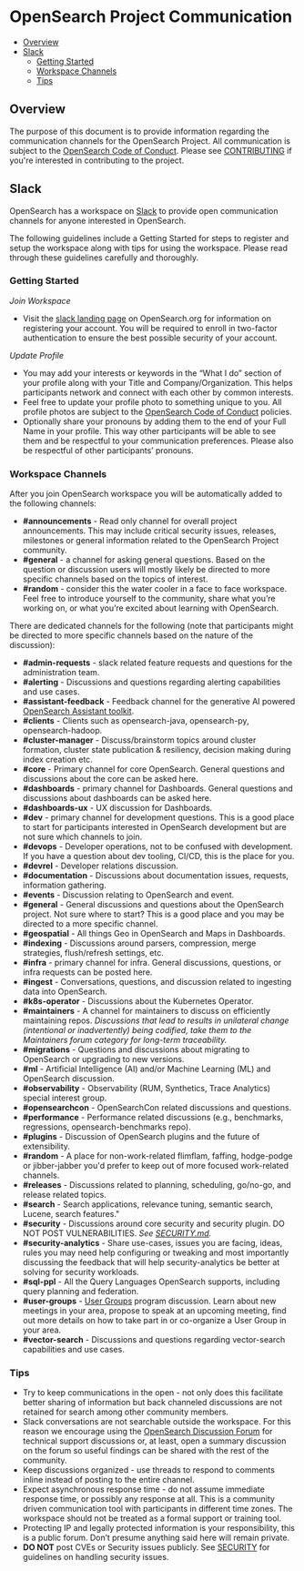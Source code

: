# OpenSearch Project Communication

- [Overview](#overview)
- [Slack](#slack)
  - [Getting Started](#getting-started)
  - [Workspace Channels](#workspace-channels)
  - [Tips](#tips)

## Overview

The purpose of this document is to provide information regarding the communication channels for the OpenSearch Project. All communication is subject to the [OpenSearch Code of Conduct](CODE_OF_CONDUCT.md). Please see [CONTRIBUTING](CONTRIBUTING.md) if you're interested in contributing to the project.

## Slack

OpenSearch has a workspace on [Slack](https://opensearch.slack.com) to provide open communication channels for anyone interested in OpenSearch.

The following guidelines include a Getting Started for steps to register and setup the workspace along with tips for using the workspace. Please read through these guidelines carefully and thoroughly.

### Getting Started

_Join Workspace_

  * Visit the [slack landing page](https://opensearch.org/slack.html) on OpenSearch.org for information on registering your account. You will be required to enroll in two-factor authentication to ensure the best possible security of your account.

_Update Profile_

  * You may add your interests or keywords in the “What I do” section of your profile along with your Title and Company/Organization. This helps participants network and connect with each other by common interests.
  * Feel free to update your profile photo to something unique to you. All profile photos are subject to the [OpenSearch Code of Conduct](CODE_OF_CONDUCT.md) policies.
  * Optionally share your pronouns by adding them to the end of your Full Name in your profile. This way other participants will be able to see them and be respectful to your communication preferences. Please also be respectful of other participants’ pronouns.

### Workspace Channels

After you join OpenSearch workspace you will be automatically added to the following channels:

  * **#announcements** - Read only channel for overall project announcements. This may include critical security issues, releases, milestones or general information related to the OpenSearch Project community.
  * **#general** - a channel for asking general questions. Based on the question or discussion users will mostly likely be directed to more specific channels based on the topics of interest.
  * **#random** - consider this the water cooler in a face to face workspace. Feel free to introduce yourself to the community, share what you’re working on, or what you’re excited about learning with OpenSearch.

There are dedicated channels for the following (note that participants might be directed to more specific channels based on the nature of the discussion):

  * **#admin-requests** - slack related feature requests and questions for the administration team.
  * **#alerting** - 	Discussions and questions regarding alerting capabilities and use cases.
  * **#assistant-feedback** - Feedback channel for the generative AI powered [OpenSearch Assistant toolkit](https://ai.playground.opensearch.org/).
  * **#clients** - Clients such as opensearch-java, opensearch-py, opensearch-hadoop.
  * **#cluster-manager** - Discuss/brainstorm topics around cluster formation, cluster state publication & resiliency, decision making during index creation etc.
  * **#core** - Primary channel for core OpenSearch. General questions and discussions about the core can be asked here.
  * **#dashboards** - primary channel for Dashboards. General questions and discussions about dashboards can be asked here.
  * **#dashboards-ux** - UX discussion for Dashboards.
  * **#dev** - primary channel for development questions. This is a good place to start for participants interested in OpenSearch development but are not sure which channels to join.
  * **#devops** - Developer operations, not to be confused with development. If you have a question about dev tooling, CI/CD, this is the place for you.	
  * **#devrel** - Developer relations discussion.
  * **#documentation** - Discussions about documentation issues, requests, information gathering.
  * **#events** - Discussion relating to OpenSearch and event.
  * **#general** - General discussions and questions about the OpenSearch project. Not sure where to start? This is a good place and you may be directed to a more specific channel.
  * **#geospatial** - All things Geo in OpenSearch and Maps in Dashboards.
  * **#indexing** - 	Discussions around parsers, compression, merge strategies, flush/refresh settings, etc.
  * **#infra** - primary channel for infra. General discussions, questions, or infra requests can be posted here.
  * **#ingest** - Conversations, questions, and discussion related to ingesting data into OpenSearch.
  * **#k8s-operator** - Discussions about the Kubernetes Operator.
  * **#maintainers** - A channel for maintainers to discuss on efficiently maintaining repos. _Discussions that lead to results in unilateral change (intentional or inadvertently) being codified, take them to the Maintainers forum category for long-term traceability._
  * **#migrations** - Questions and discussions about migrating to OpenSearch or upgrading to new versions.
  * **#ml** - Artificial Intelligence (AI) and/or Machine Learning (ML) and OpenSearch discussion.
  * **#observability** - Observability (RUM, Synthetics, Trace Analytics) special interest group.
  * **#opensearchcon** - OpenSearchCon related discussions and questions.
  * **#performance** - Performance related discussions (e.g., benchmarks, regressions, opensearch-benchmarks repo).
  * **#plugins** - Discussion of OpenSearch plugins and the future of extensibility.
  * **#random** - A place for non-work-related flimflam, faffing, hodge-podge or jibber-jabber you'd prefer to keep out of more focused work-related channels.
  * **#releases** - Discussions related to planning, scheduling, go/no-go, and release related topics.
  * **#search** - Search applications, relevance tuning, semantic search, Lucene, search features."	
  * **#security** - 	Discussions around core security and security plugin. DO NOT POST VULNERABILITIES. _See [SECURITY.md](https://github.com/opensearch-project/.github/blob/main/SECURITY.md)._
  * **#security-analytics** - Share use-cases, issues you are facing, ideas, rules you may need help configuring or tweaking and most importantly discussing the feedback that will help security-analytics be better at solving for security workloads.
  * **#sql-ppl** - All the Query Languages OpenSearch supports, including query planning and federation.
  * **#user-groups** - [User Groups](https://github.com/krisfreedain/opensearch-project-community/tree/main/user-groups) program discussion. Learn about new meetings in your area, propose to speak at an upcoming meeting, find out more details on how to take part in or co-organize a User Group in your area.
  * **#vector-search** - Discussions and questions regarding vector-search capabilities and use cases.


### Tips

  * Try to keep communications in the open - not only does this facilitate better sharing of information but back channeled discussions are not retained for search among other community members.
  * Slack conversations are not searchable outside the workspace. For this reason we encourage using the [OpenSearch Discussion Forum](https://forum.opensearch.org) for technical support discussions or, at least, open a summary discussion on the forum so useful findings can be shared with the rest of the community.
  * Keep discussions organized - use threads to respond to comments inline instead of posting to the entire channel.
  * Expect asynchronous response time - do not assume immediate response time, or possibly any response at all. This is a community driven communication tool with participants in different time zones. The workspace should not be treated as a formal support or training tool.
  * Protecting IP and legally protected information is your responsibility, this is a public forum. Don’t presume anything said here will remain private.
  * **DO NOT** post CVEs or Security issues publicly. See [SECURITY](SECURITY.md) for guidelines on handling security issues.
